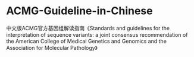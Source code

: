 # ACMG-Guideline-in-Chinese
中文版ACMG官方基因组解读指南《Standards and guidelines for the interpretation of sequence variants: a joint consensus recommendation of the American College of Medical Genetics and Genomics and the Association for Molecular Pathology》
